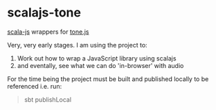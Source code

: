 # scalajs-tone
[scala-js](https://www.scala-js.org) wrappers for [tone.js](https://github.com/Tonejs/Tone.js)

Very, very early stages.  I am using the project to:
1. Work out how to wrap a JavaScript library using scalajs
2. and eventally, see what we can do 'in-browser' with audio

For the time being the project must be built and published locally to be referenced
i.e. run:

> sbt publishLocal
  